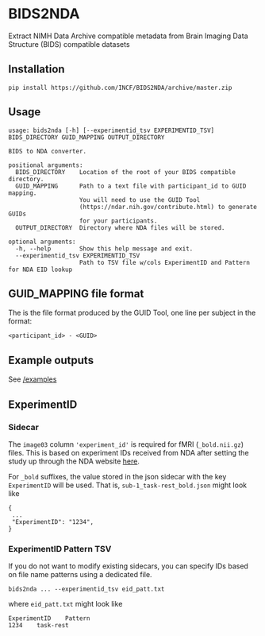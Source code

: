 # BIDS2NDA
Extract NIMH Data Archive compatible metadata from Brain Imaging Data Structure (BIDS) compatible datasets

## Installation


    pip install https://github.com/INCF/BIDS2NDA/archive/master.zip


## Usage
<!-- python3 -m bids2nda.main -h -->

    usage: bids2nda [-h] [--experimentid_tsv EXPERIMENTID_TSV] BIDS_DIRECTORY GUID_MAPPING OUTPUT_DIRECTORY

    BIDS to NDA converter.

    positional arguments:
      BIDS_DIRECTORY    Location of the root of your BIDS compatible directory.
      GUID_MAPPING      Path to a text file with participant_id to GUID mapping.
                        You will need to use the GUID Tool
                        (https://ndar.nih.gov/contribute.html) to generate GUIDs
                        for your participants.
      OUTPUT_DIRECTORY  Directory where NDA files will be stored.

    optional arguments:
      -h, --help        Show this help message and exit.
      --experimentid_tsv EXPERIMENTID_TSV
                        Path to TSV file w/cols ExperimentID and Pattern for NDA EID lookup

## GUID_MAPPING file format
The is the file format produced by the GUID Tool, one line per subject in the format:

`<participant_id> - <GUID>`

## Example outputs
See [/examples](/examples)

## ExperimentID

### Sidecar
The `image03` column `'experiment_id'` is required for fMRI (`_bold.nii.gz`) files.
This is based on experiment IDs received from NDA after setting the study up through the NDA website [here](https://ndar.nih.gov/user/dashboard/collections.html).

For `_bold` suffixes, the value stored in the json sidecar with the key `ExperimentID` will be used. That is, `sub-1_task-rest_bold.json` might look like
```
{
 ...
 "ExperimentID": "1234",
}
```

### ExperimentID Pattern TSV
If you do not want to modify existing sidecars, you can specify IDs based on file name patterns using a dedicated file.

```
bids2nda ... --experimentid_tsv eid_patt.txt
```

where `eid_patt.txt` might look like

```
ExperimentID    Pattern
1234    task-rest
```
